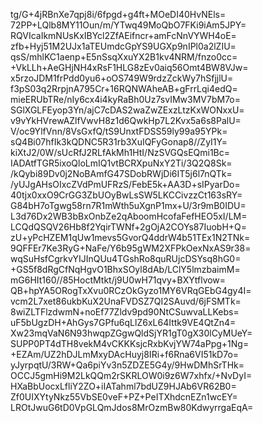 tg/G+4jRBnXe7qpj8i/6fpgd+g4ft+MOeDI40HvNEls=
72PP+LQlb8MY11Oun/m/YTwq49MoQbO7FKi9iAm5JPY=
RQVIcaIkmNUsKxIBYcl2ZfAEifncr+amFcNnVYWH4oE=
zfb+Hyj51M2UJx1aTEUmdcGpYS9UGXp9nIPl0a2lZIU=
qsS/mhlKC1aenp+E5nSsqXxuYX2B1kv4NRM/fnzo0cc=
+VkLLh+AeGHjNH4xRsF1HLG8zEv0aiq56Omt4BW8VJw=
x5rzoJDM1frPdd0yu6+oOS749W9rdzZckWy7hSfjjlU=
f3pS03q2RrpjnA795Cr+16RQNWAheAB+gFrrLqi4edQ=
mieERUbTRe/nIy6cx4i4kyRaBh0Uz7svIMw3MV7bM7o=
SGlXGLFEyop3Yn/ajC7cDAS2waZwZExzLtzKxWONxxU=
v9vYkHVrewAZlfVwvH8z1d6QwkHp7L2Kvx5a6s8PalU=
V/oc9YlfVnn/8VsGxfQ/tS9UnxtFDSS59ly99a95YPk=
sQ4Bi07hfIk3kQDNC5R31rb3XuIQFyGonap8//ZyI1Y=
kiXtJ2/0W/sUcRfJ2RLfAkMh1HtI/NzSVGQsEQmi1Bc=
IADAtfTGR5ixoQloLmIQ1vtBCRXpuNxY2Ti/3Q2Q8Sk=
/kQybi89Dv0j2NoBAmfG47SDobRWjDi6IT5j6l7nQTk=
/yUJgAHsOIxcZVdPmUFRzS/FebE5k+AA3D+sIPyarDo=
40tjx0xxO9CrGG3ZbUOyBwLsSW5LKCCivzzCt163sRY=
G84bH7oTgwg58rn7R1mWth5uXgnP1mx+U/3r9mB0IDU=
L3d76Dx2WB3bBxOnbZe2qAboomHcofaFefHEO5xI/LM=
LCQdQSQV26Hb8f2YqirTWNf+2gOjA2COYs87IuobH+Q=
zU+yPcHZEM1qUw1mevs5GvorQ4ddrW4b51TEx1N2TNk=
9QFFEr7Ke3RyG+NaFe/Y6b95gWM2XFPkOexNxAS9r38=
wqSuHsfCgrkvYIJInQUu4TGshRo8quRUjcDSYsq8hG0=
+GS5f8dRgCfNqHgvO1BhxSOyl8dAb/LClY5lmzbaimM=
mG6HIt160//85HoctMtkt/j9U0wH71qvy+BXYtflvow=
QB+hpYA5ORogTxXvu0RCzOkGyzo1MY6VRqGEbG4gy4I=
vcm2L7xet86ukbKuX2UnaFVDSZ7QI2SAuvd/6jFSMTk=
8wiZLTFlzdwmN+noEf77Zldv9pd90NtCSuwvaLLKebs=
uF5bUgzDH+AhGys7GPfu6qLlZ6xL64Ittk9VE4QtZn4=
Xw23mqVaN6N93hwqpZGgwQldSjYR1gT0gX30lCyMUeY=
SUPP0PT4dTH8vekM4vCKKKsjcRxbKvjYW74aPpg+1Ng=
+EZAm/UZ2hDJLmMxyDAcHuyj8IRi+f6Rna6VI51kD7o=
yJyrpqtU/3RW+Qa6piYv3n5ZDZE5G4y/9HwDMhSrTHk=
OCCJ5gmHi9M2LkQQm2rSKRLOW0i9z6W7xhfx/+NvDyI=
HXaBbUocxLfliY2ZO+iIATahml7bdUZ9HJAb6VR62B0=
Zf0UIXYtyNkz55VbSE0veF+PZ+PeITXhdcnEZn1wcEY=
LROtJwuG6tD0VpGLQmJdos8MrOzmBw80KdwyrrgaEqA=
